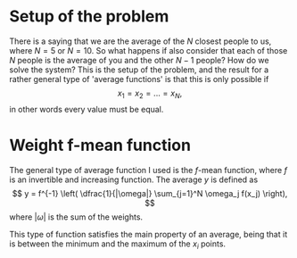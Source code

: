 # Setup of the problem
There is a saying that we are the average of the $N$ closest people to us, where $N = 5$ or $N = 10$.
So what happens if also consider that each of those $N$ people is the average of you and the other $N-1$ people? How do we solve the system?
This is the setup of the problem, and the result for a rather general type of 'average functions' is that this is only possible if
$$
x_1 = x_2 = ... = x_N,
$$
in other words every value must be equal.

# Weight f-mean function
The general type of average function I used is the $f$-mean function, where $f$ is an invertible and increasing function.
The average $y$ is defined as
$$
y = f^{-1} \left( \dfrac{1}{|\omega|} \sum_{j=1}^N \omega_j f(x_j) \right),
$$
where $|\omega|$ is the sum of the weights.

This type of function satisfies the main property of an average, being that it is between the minimum and the maximum of the $x_i$ points.
